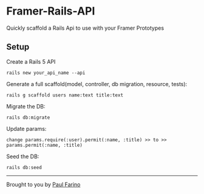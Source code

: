 # Framer-Rails-API
Quickly scaffold a Rails Api to use with your Framer Prototypes

## Setup

Create a Rails 5 API

    rails new your_api_name --api

Generate a full scaffold(model, controller, db migration, resource, tests):

    rails g scaffold users name:text title:text

Migrate the DB:

    rails db:migrate

Update params:

    change params.require(:user).permit(:name, :title) >> to >> params.permit(:name, :title)

Seed the DB:

    rails db:seed

-------------
Brought to you by [Paul Farino](https://github.com/paulfarino)
